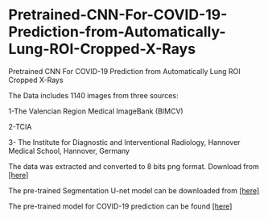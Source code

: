 # Pretrained-CNN-For-COVID-19-Prediction-from-Automatically-Lung-ROI-Cropped-X-Rays
Pretrained CNN For COVID-19 Prediction from Automatically Lung ROI Cropped X-Rays

The Data includes 1140 images from three sources:

1-The Valencian Region Medical ImageBank (BIMCV) 

2-TCIA

3- The Institute for Diagnostic and Interventional Radiology, Hannover Medical School, Hannover, Germany

The data was extracted and converted to 8 bits png format. Download from <a href="https://drive.google.com/drive/folders/1INWpViMwQjRxgCLzt5JBOYEBdLmE18Ag?usp=sharing">[here]</a>

The pre-trained Segmentation U-net model can be downloaded from <a href="https://drive.google.com/file/d/14brQsEFOJOKCo0qg0DXhfGVSf3RACojX/view?usp=sharing">[here]</a>

The pre-trained model for COVID-19 prediction can be found <a href="https://drive.google.com/file/d/1cayroyPP8QS9Z525mCh2SPULMx_egOe_/view?usp=sharing">[here]</a>
